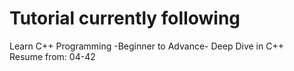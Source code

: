 # Tutorial currently following

Learn C++ Programming -Beginner to Advance- Deep Dive in C++<br>
Resume from: 04-42